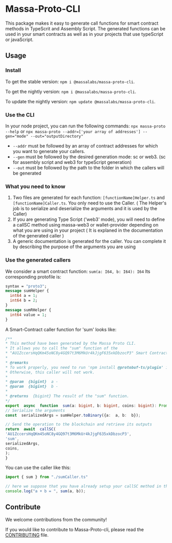 
# Massa-Proto-CLI

This package makes it easy to generate call functions for smart contract methods in TypeScrit and Assembly Script.
The generated functions can be used in your smart contracts as well as in your projects that use typeScript or javaScript.

## Usage

### Install
To get the stable version: `npm i @massalabs/massa-proto-cli`.

To get the nightly version: `npm i @massalabs/massa-proto-cli`.

To update the nightly version: `npm update @massalabs/massa-proto-cli`.


### Use the CLI
In your node project, you can run the following commands:
 `npx massa-proto --help`
 or
 `npx massa-proto --addr=['your array of addresses'] --gen="mode" --out="outputDirectory"`

- `--addr` must be followed by an array of contract addresses for which you want to generate your callers.
- `--gen` must be followed by the desired generation mode: sc or web3. (sc for assembly script and web3 for typeScript generation)
- `--out` must be followed by the path to the folder in which the callers will be generated


### What you need to know
1. Two files are generated for each function: `[functionName]Helper.ts` and `[functionName]Caller.ts`. You only need to use the Caller. ( The Helper's job is to serialize and deserialize the arguments and it is used by the Caller)
2. If you are generating Type Script ('web3' mode), you will need to define a callSC method using massa-web3 or wallet-provider depending on what you are using in your project ( It is explaned in the documentation of the generated caller )
3. A generic documentation is generated for the caller. You can complete it by describing the purpose of the arguments you are using

### Use the generated callers
We consider a smart contract function: `sum(a: I64, b: I64): I64`
Its corresponding protofile is:
```protobuf
syntax = "proto3";
message sumHelper {
  int64 a = 1;
  int64 b = 2;
}
message sumRHelper {
  int64 value = 1;
}
```

A Smart-Contract caller function for 'sum' looks like:  
```typescript
/**
* This method have been generated by the Massa Proto CLI.
* It allows you to call the "sum" function of the
* "AU1ZccersHqQKm45oNC8y4GQ97t3M6MkUr4kJjgF635xkDbzocP3" Smart Contract.
*
* @remarks
* To work properly, you need to run 'npm install @protobuf-ts/plugin' in your project folder.
* Otherwise, this caller will not work.
*
* @param  {bigint}  a - 
* @param  {bigint}  b -
*
* @returns  {bigint} The result of the "sum" function.
*/
export  async  function  sum(a: bigint, b: bigint, coins: bigint): Promise<bigint> {
// Serialize the arguments
const  serializedArgs = sumHelper.toBinary({a:  a, b:  b});

// Send the operation to the blockchain and retrieve its outputs
return  await  callSC(
'AU1ZccersHqQKm45oNC8y4GQ97t3M6MkUr4kJjgF635xkDbzocP3',
'sum',
serializedArgs,
coins,
);
}
```

You can use the caller like this:
```typescript
import { sum } from "./sumCaller.ts"

// here we suppose that you have already setup your callSC method in the caller using massa-web3 or the wallet-provider
console.log("a + b = ", sum(a, b));
```

## Contribute

We welcome contributions from the community!

If you would like to contribute to Massa-Proto-cli, please read the [CONTRIBUTING](https://github.com/massalabs/massa-sc-toolkit/blob/main/CONTRIBUTING.md) file.